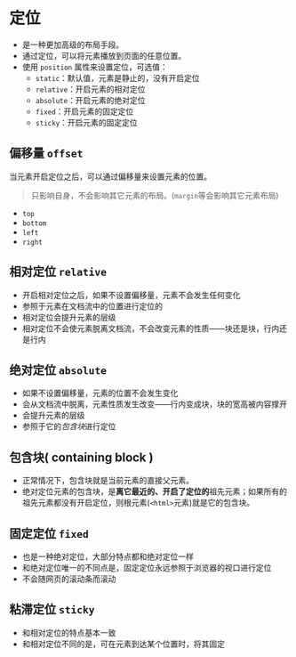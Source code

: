 # 定位

- 是一种更加高级的布局手段。
- 通过定位，可以将元素播放到页面的任意位置。
- 使用 `position` 属性来设置定位，可选值：
  - `static`：默认值，元素是静止的，没有开启定位
  - `relative`：开启元素的相对定位
  - `absolute`：开启元素的绝对定位
  - `fixed`：开启元素的固定定位
  - `sticky`：开启元素的固定定位

## 偏移量 `offset`

当元素开启定位之后，可以通过偏移量来设置元素的位置。

> 只影响自身，不会影响其它元素的布局。(`margin`等会影响其它元素布局)

- `top`
- `bottom`
- `left`
- `right`

## 相对定位 `relative`

- 开启相对定位之后，如果不设置偏移量，元素不会发生任何变化
- 参照于元素在文档流中的位置进行定位的
- 相对定位会提升元素的层级
- 相对定位不会使元素脱离文档流，不会改变元素的性质——块还是块，行内还是行内

## 绝对定位 `absolute`

- 如果不设置偏移量，元素的位置不会发生变化
- 会从文档流中脱离，元素性质发生改变——行内变成块，块的宽高被内容撑开
- 会提升元素的层级
- 参照于它的*包含块*进行定位

## 包含块( containing block )

- 正常情况下，包含块就是当前元素的直接父元素。
- 绝对定位元素的包含块，是**离它最近的、开启了定位的**祖先元素；如果所有的祖先元素都没有开启定位，则根元素(`<html>`元素)就是它的包含块。

## 固定定位 `fixed`

- 也是一种绝对定位，大部分特点都和绝对定位一样
- 和绝对定位唯一的不同点是，固定定位永远参照于浏览器的视口进行定位
- 不会随网页的滚动条而滚动

## 粘滞定位 `sticky`

- 和相对定位的特点基本一致
- 和相对定位不同的是，可在元素到达某个位置时，将其固定
